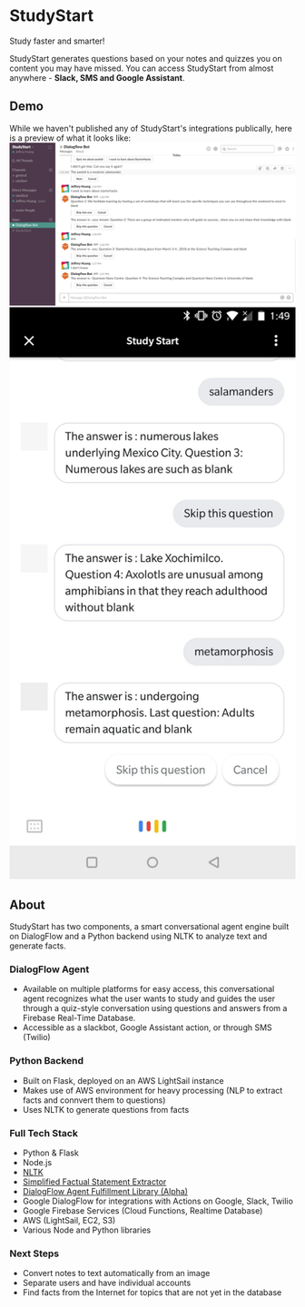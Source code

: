 # StudyStart
Study faster and smarter!

StudyStart generates questions based on your notes and quizzes you on content you may have missed. You can access StudyStart from almost anywhere - **Slack, SMS and Google Assistant**.

## Demo
While we haven't published any of StudyStart's integrations publically, here is a preview of what it looks like:
![Image not found](preview1.PNG)
![Image not found](preview2.jpg)

## About
StudyStart has two components, a smart conversational agent engine built on DialogFlow and a Python backend using NLTK to analyze text and generate facts.

### DialogFlow Agent
* Available on multiple platforms for easy access, this conversational agent recognizes what the user wants to study and guides the user through a quiz-style conversation using questions and answers from a Firebase Real-Time Database.
* Accessible as a slackbot, Google Assistant action, or through SMS (Twilio)

### Python Backend
* Built on Flask, deployed on an AWS LightSail instance
* Makes use of AWS environment for heavy processing (NLP to extract facts and connvert them to questions)
* Uses NLTK to generate questions from facts

### Full Tech Stack
* Python & Flask
* Node.js
* [NLTK](https://www.nltk.org/)
* [Simplified Factual Statement Extractor](https://www.cs.cmu.edu/~ark/mheilman/qg-2010-workshop/)
* [DialogFlow Agent Fulfillment Library (Alpha)](https://github.com/dialogflow/dialogflow-fulfillment-nodejs)
* Google DialogFlow for integrations with Actions on Google, Slack, Twilio
* Google Firebase Services (Cloud Functions, Realtime Database)
* AWS (LightSail, EC2, S3)
* Various Node and Python libraries

### Next Steps
* Convert notes to text automatically from an image 
* Separate users and have individual accounts
* Find facts from the Internet for topics that are not yet in the database
